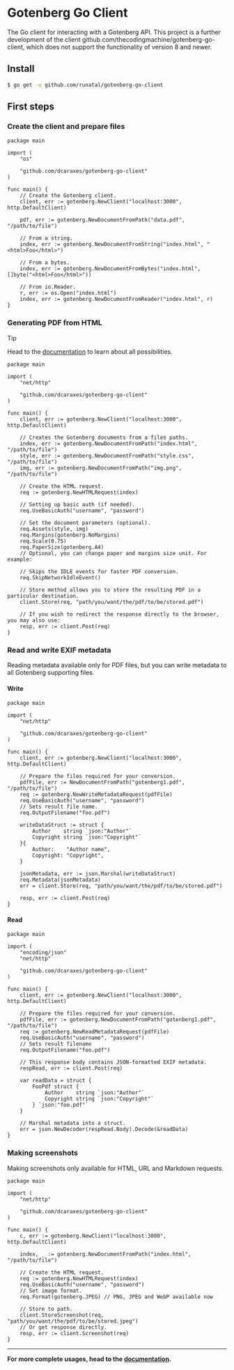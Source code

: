 # Gotenberg Go Client

The Go client for interacting with a Gotenberg API. This project is a further development of the client 
github.com/thecodingmachine/gotenberg-go-client, which does not support the functionality of version 8 and 
newer.

## Install

```bash
$ go get -u github.com/runatal/gotenberg-go-client
```

## First steps

### Create the client and prepare files

```golang
package main

import (
	"os"
	
	"github.com/dcaraxes/gotenberg-go-client"
)

func main() {
	// Create the Gotenberg client.
	client, err := gotenberg.NewClient("localhost:3000", http.DefaultClient)
	
	pdf, err := gotenberg.NewDocumentFromPath("data.pdf", "/path/to/file")

	// From a string.
	index, err := gotenberg.NewDocumentFromString("index.html", "<html>Foo</html>")

	// From a bytes.
	index, err := gotenberg.NewDocumentFromBytes("index.html", []byte("<html>Foo</html>"))

	// From io.Reader.
	r, err := os.Open("index.html")
	index, err := gotenberg.NewDocumentFromReader("index.html", r)
}
```

### Generating PDF from HTML

> [!TIP]
> Head to the [documentation](https://gotenberg.dev/) to learn about all possibilities.

```golang
package main

import (
	"net/http"

	"github.com/dcaraxes/gotenberg-go-client"
)

func main() {
	client, err := gotenberg.NewClient("localhost:3000", http.DefaultClient)
	
	// Creates the Gotenberg documents from a files paths.
	index, err := gotenberg.NewDocumentFromPath("index.html", "/path/to/file")
	style, err := gotenberg.NewDocumentFromPath("style.css", "/path/to/file")
	img, err := gotenberg.NewDocumentFromPath("img.png", "/path/to/file")

	// Create the HTML request.
	req := gotenberg.NewHTMLRequest(index)

	// Setting up basic auth (if needed).
	req.UseBasicAuth("username", "password")

	// Set the document parameters (optional).
	req.Assets(style, img)
	req.Margins(gotenberg.NoMargins)
	req.Scale(0.75)
	req.PaperSize(gotenberg.A4)
	// Optional, you can change paper and margins size unit. For example:

	// Skips the IDLE events for faster PDF conversion.
	req.SkipNetworkIdleEvent()

	// Store method allows you to store the resulting PDF in a particular destination.
	client.Store(req, "path/you/want/the/pdf/to/be/stored.pdf")

	// If you wish to redirect the response directly to the browser, you may also use:
	resp, err := client.Post(req)
}

```

### Read and write EXIF metadata
Reading metadata available only for PDF files, but you can write metadata to all Gotenberg supporting files.

#### Write
```golang
package main

import (
	"net/http"

	"github.com/dcaraxes/gotenberg-go-client"
)

func main() {
	client, err := gotenberg.NewClient("localhost:3000", http.DefaultClient)
	
	// Prepare the files required for your conversion.
	pdfFile, err := NewDocumentFromPath("gotenberg1.pdf", "/path/to/file")
	req := gotenberg.NewWriteMetadataRequest(pdfFile)
	req.UseBasicAuth("username", "password")
	// Sets result file name.
	req.OutputFilename("foo.pdf")

	writeDataStruct := struct {
		Author    string `json:"Author"`
		Copyright string `json:"Copyright"`
	}{
		Author:    "Author name",
		Copyright: "Copyright",
	}

	jsonMetadata, err := json.Marshal(writeDataStruct)
	req.Metadata(jsonMetadata)
	err = client.Store(req, "path/you/want/the/pdf/to/be/stored.pdf")

	resp, err := client.Post(req)
}
```

#### Read

```golang
package main

import (
	"encoding/json"
	"net/http"

	"github.com/dcaraxes/gotenberg-go-client"
)

func main() {
	client, err := gotenberg.NewClient("localhost:3000", http.DefaultClient)

	// Prepare the files required for your conversion.
	pdfFile, err := gotenberg.NewDocumentFromPath("gotenberg1.pdf", "/path/to/file")
	req := gotenberg.NewReadMetadataRequest(pdfFile)
	req.UseBasicAuth("username", "password")
	// Sets result filename
	req.OutputFilename("foo.pdf")

	// This response body contains JSON-formatted EXIF metadata.
	respRead, err := client.Post(req)

	var readData = struct {
		FooPdf struct {
			Author    string `json:"Author"`
			Copyright string `json:"Copyright"`
		} `json:"foo.pdf"`
	}

	// Marshal metadata into a struct.
	err = json.NewDecoder(respRead.Body).Decode(&readData)
}

```

### Making screenshots
Making screenshots only available for HTML, URL and Markdown requests.

```golang
package main

import (
	"net/http"

	"github.com/dcaraxes/gotenberg-go-client"
)

func main() {
	c, err := gotenberg.NewClient("localhost:3000", http.DefaultClient)

	index, _ := gotenberg.NewDocumentFromPath("index.html", "/path/to/file")

	// Create the HTML request.
	req := gotenberg.NewHTMLRequest(index)
	req.UseBasicAuth("username", "password")
	// Set image format.
	req.Format(gotenberg.JPEG) // PNG, JPEG and WebP available now

	// Store to path.
	client.StoreScreenshot(req, "path/you/want/the/pdf/to/be/stored.jpeg")
	// Or get response directly.
	resp, err := client.Screenshot(req)
}

```

---

**For more complete usages, head to the [documentation](https://gotenberg.dev/).**
